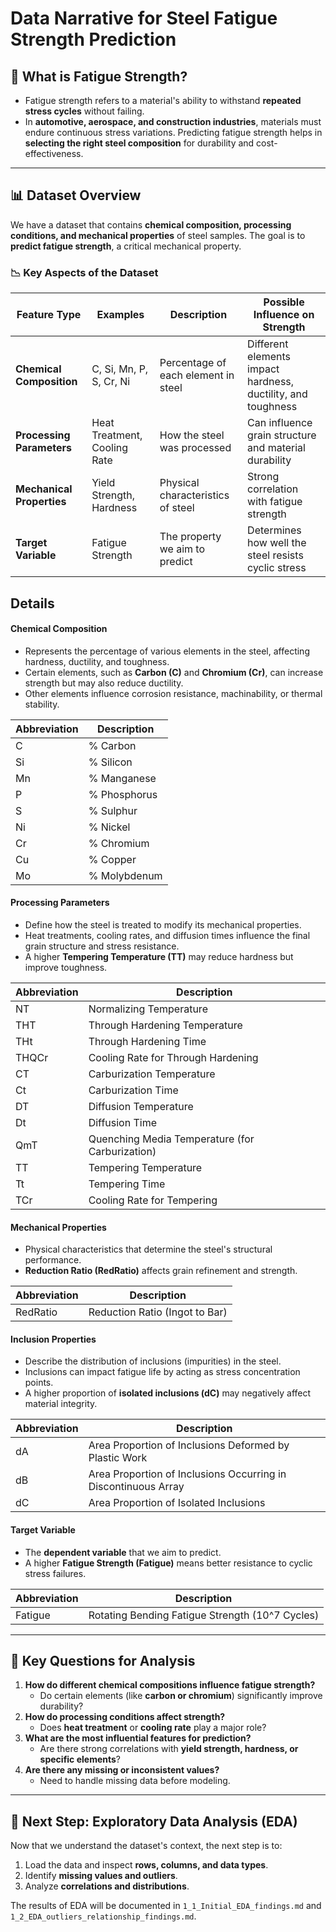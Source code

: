 # Data Narrative for Steel Fatigue Strength Prediction

## 📌 What is Fatigue Strength?
- Fatigue strength refers to a material's ability to withstand **repeated stress cycles** without failing.
- In **automotive, aerospace, and construction industries**, materials must endure continuous stress variations. Predicting fatigue strength helps in **selecting the right steel composition** for durability and cost-effectiveness.

---

## 📊 Dataset Overview
We have a dataset that contains **chemical composition, processing conditions, and mechanical properties** of steel samples. The goal is to **predict fatigue strength**, a critical mechanical property.

### 📉 Key Aspects of the Dataset
| Feature Type | Examples | Description | Possible Influence on Strength |
|-------------|---------|-------------|--------------------------------|
| **Chemical Composition** | C, Si, Mn, P, S, Cr, Ni | Percentage of each element in steel | Different elements impact hardness, ductility, and toughness |
| **Processing Parameters** | Heat Treatment, Cooling Rate | How the steel was processed | Can influence grain structure and material durability |
| **Mechanical Properties** | Yield Strength, Hardness | Physical characteristics of steel | Strong correlation with fatigue strength |
| **Target Variable** | Fatigue Strength | The property we aim to predict | Determines how well the steel resists cyclic stress |

## Details
#### **Chemical Composition**
- Represents the percentage of various elements in the steel, affecting hardness, ductility, and toughness.
- Certain elements, such as **Carbon (C)** and **Chromium (Cr)**, can increase strength but may also reduce ductility.
- Other elements influence corrosion resistance, machinability, or thermal stability.

| Abbreviation | Description |
|-------------|-------------|
| C  | % Carbon |
| Si | % Silicon |
| Mn | % Manganese |
| P  | % Phosphorus |
| S  | % Sulphur |
| Ni | % Nickel |
| Cr | % Chromium |
| Cu | % Copper |
| Mo | % Molybdenum |

#### **Processing Parameters**
- Define how the steel is treated to modify its mechanical properties.
- Heat treatments, cooling rates, and diffusion times influence the final grain structure and stress resistance.
- A higher **Tempering Temperature (TT)** may reduce hardness but improve toughness.

| Abbreviation | Description |
|-------------|-------------|
| NT   | Normalizing Temperature |
| THT  | Through Hardening Temperature |
| THt  | Through Hardening Time |
| THQCr | Cooling Rate for Through Hardening |
| CT   | Carburization Temperature |
| Ct   | Carburization Time |
| DT   | Diffusion Temperature |
| Dt   | Diffusion Time |
| QmT  | Quenching Media Temperature (for Carburization) |
| TT   | Tempering Temperature |
| Tt   | Tempering Time |
| TCr  | Cooling Rate for Tempering |

#### **Mechanical Properties**
- Physical characteristics that determine the steel's structural performance.
- **Reduction Ratio (RedRatio)** affects grain refinement and strength.

| Abbreviation | Description |
|-------------|-------------|
| RedRatio | Reduction Ratio (Ingot to Bar) |

#### **Inclusion Properties**
- Describe the distribution of inclusions (impurities) in the steel.
- Inclusions can impact fatigue life by acting as stress concentration points.
- A higher proportion of **isolated inclusions (dC)** may negatively affect material integrity.

| Abbreviation | Description |
|-------------|-------------|
| dA | Area Proportion of Inclusions Deformed by Plastic Work |
| dB | Area Proportion of Inclusions Occurring in Discontinuous Array |
| dC | Area Proportion of Isolated Inclusions |

#### **Target Variable**
- The **dependent variable** that we aim to predict.
- A higher **Fatigue Strength (Fatigue)** means better resistance to cyclic stress failures.

| Abbreviation | Description |
|-------------|-------------|
| Fatigue | Rotating Bending Fatigue Strength (10^7 Cycles) |

---

## 🎯 Key Questions for Analysis
1. **How do different chemical compositions influence fatigue strength?**
   - Do certain elements (like **carbon or chromium**) significantly improve durability?
2. **How do processing conditions affect strength?**
   - Does **heat treatment** or **cooling rate** play a major role?
3. **What are the most influential features for prediction?**
   - Are there strong correlations with **yield strength, hardness, or specific elements**?
4. **Are there any missing or inconsistent values?**
   - Need to handle missing data before modeling.

---

## 🔬 Next Step: Exploratory Data Analysis (EDA)
Now that we understand the dataset's context, the next step is to:
1. Load the data and inspect **rows, columns, and data types**.
2. Identify **missing values and outliers**.
3. Analyze **correlations and distributions**.

The results of EDA will be documented in `1_1_Initial_EDA_findings.md` and `1_2_EDA_outliers_relationship_findings.md`.

